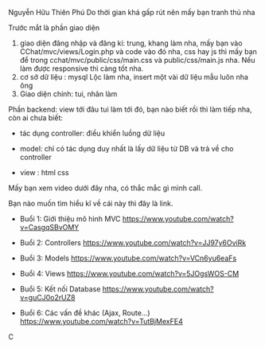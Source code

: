 Nguyễn Hữu Thiên Phú 
Do thời gian khá gấp rút nên mấy bạn tranh thủ nha

Trước mắt là phần giao diện
1. giao diện đăng nhập và đăng kí: trung, khang làm nha, mấy bạn vào CChat/mvc/views/Login.php và code vào đó nha, css hay js thì mấy
bạn để trong cchat/mvc/public/css/main.css  và public/css/main.js nha. Nếu làm được responsive thì càng tốt nha.
2. cơ sở dữ liệu : mysql Lộc làm nha, insert một vài dữ liệu mẫu luôn nha ông
3. Giao diện chính: tui, nhân làm

Phần backend: view tới đâu tui làm tới đó, bạn nào biết rồi thì làm  tiếp nha, còn ai chưa biết:

- tác dụng controller: điều khiển luồng dữ liệu

- model: chỉ có tác dụng duy nhất là lấy dữ liệu từ DB và trả về cho controller

- view : html css

Mấy bạn xem video dưới đây nha, có thắc mắc gì mình call.  

Bạn nào muốn tìm hiểu kĩ về cái này thì đây là link.
* Buổi 1: Giới thiệu mô hình MVC
https://www.youtube.com/watch?v=CasgqSBvOMY

* Buổi 2: Controllers
https://www.youtube.com/watch?v=JJ97y6OviRk

* Buổi 3: Models
https://www.youtube.com/watch?v=VCn6yu6eaFs

* Buổi 4: Views
https://www.youtube.com/watch?v=5JOgsWOS-CM

* Buổi 5: Kết nối Database
https://www.youtube.com/watch?v=guCJ0o2rUZ8

* Buổi 6: Các vấn đề khác (Ajax, Route...)
https://www.youtube.com/watch?v=TutBjMexFE4

C